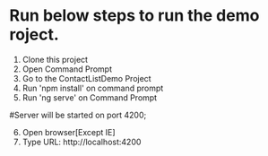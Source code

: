 # Run below steps to run the demo roject.

1. Clone this project
2. Open Command Prompt
3. Go to the ContactListDemo Project
4. Run 'npm install' on command prompt
5. Run 'ng serve' on Command Prompt

#Server will be started on port 4200;

6. Open browser[Except IE]
7. Type URL: http://localhost:4200
 